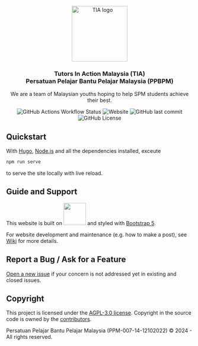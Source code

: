 <p align="center">
    <img src="https://github.com/jaredliw/tia/blob/master/static/logo.png?raw=true" alt="TIA logo" width="150" height="150">
</p>

<h3 align="center">Tutors In Action Malaysia (TIA)<br>Persatuan Pelajar Bantu Pelajar Malaysia (PPBPM)</h3>

<p align="center">
  We are a team of Malaysian youths hoping to help SPM students achieve their best.
</p>

<p align="center">
  <img alt="GitHub Actions Workflow Status" src="https://img.shields.io/github/actions/workflow/status/jaredliw/tia/hugo.yaml">
  <img alt="Website" src="https://img.shields.io/website?url=https%3A%2F%2Fjaredliw.github.io%2Ftia%2F">
  <img alt="GitHub last commit" src="https://img.shields.io/github/last-commit/jaredliw/tia">
  <img alt="GitHub License" src="https://img.shields.io/github/license/jaredliw/tia">
</p>

## Quickstart

With [Hugo](https://gohugo.io/installation/), [Node.js](https://nodejs.org/en/download/prebuilt-installer) and all the dependencies installed, exceute

```cmd
npm run serve
```

to serve the site locally with live reload.

## Guide and Support

This website is built on <a href="https://gohugo.io/"><img src="https://gohugo.io/images/hugo-logo-wide.svg" width="60"></a> and styled with [Bootstrap 5](https://getbootstrap.com/).

For website development and maintenance (e.g. how to make a post), see [Wiki](https://github.com/jaredliw/tia/wiki) for more details.

## Report a Bug / Ask for a Feature

[Open a new issue](https://github.com/jaredliw/tia/issues/new) if your concern is not addressed yet in existing and closed issues.

## Copyright

This project is licensed under the [AGPL-3.0 license](https://github.com/jaredliw/tia/blob/master/LICENSE). Copyright in the source code is owned by the [contributors](https://github.com/jaredliw/tia/graphs/contributors).

Persatuan Pelajar Bantu Pelajar Malaysia (PPM-007-14-12102022) © 2024 - All rights reserved.
